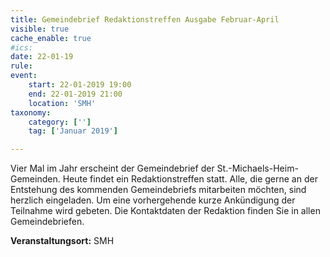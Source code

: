 ```yaml
---
title: Gemeindebrief Redaktionstreffen Ausgabe Februar-April
visible: true
cache_enable: true
#ics: 
date: 22-01-19
rule: 
event:
	start: 22-01-2019 19:00
	end: 22-01-2019 21:00
	location: 'SMH'
taxonomy:
	category: ['']
	tag: ['Januar 2019']

---
```

Vier Mal im Jahr erscheint der Gemeindebrief der St.-Michaels-Heim-Gemeinden. Heute findet ein Redaktionstreffen statt. Alle, die gerne an der Entstehung des kommenden Gemeindebriefs mitarbeiten möchten, sind herzlich eingeladen. Um eine vorhergehende kurze Ankündigung der Teilnahme wird gebeten. Die Kontaktdaten der Redaktion finden Sie in allen Gemeindebriefen.


**Veranstaltungsort:** SMH

